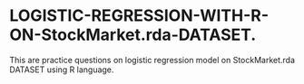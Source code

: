 # LOGISTIC-REGRESSION-WITH-R-ON-StockMarket.rda-DATASET.
This are practice questions on logistic regression model on  StockMarket.rda DATASET using R language.
